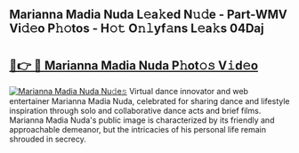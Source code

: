 ## Marianna Madia Nuda L𝚎a𝚔ed N𝚞𝚍e - Part-WMV Vi𝚍𝚎o P𝚑𝚘tos - H𝚘𝚝 O𝚗𝚕yf𝚊ns L𝚎a𝚔s 04Daj

# <h2><a href="http://kfdqo5j.oniu.top/?m=Marianna+Madia+Nuda">🔗👉 🔴 Marianna Madia Nuda P𝚑ot𝚘𝚜 V𝚒d𝚎o</a></h2>

[![Marianna Madia Nuda Nu𝚍e𝚜](https://i.imgur.com/0qMVB7G.gif)](http://kfdqo5j.oniu.top/?m=Marianna+Madia+Nuda)
Virtual dance innovator and web entertainer Marianna Madia Nuda, celebrated for sharing dance and lifestyle inspiration through solo and collaborative dance acts and brief films. Marianna Madia Nuda's public image is characterized by its friendly and approachable demeanor, but the intricacies of his personal life remain shrouded in secrecy.  
